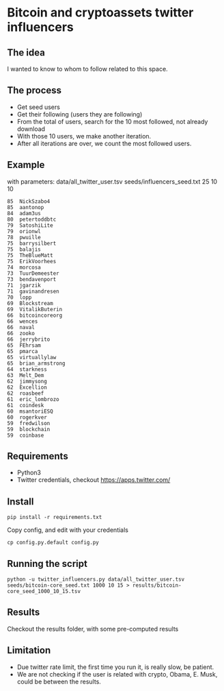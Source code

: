 # Bitcoin and cryptoassets twitter influencers


## The idea

I wanted to know to whom to follow related to this space.

## The process

 - Get seed users
 - Get their following (users they are following)
 - From the total of users, search for the 10 most followed, not already download
 - With those 10 users, we make another iteration.
 - After all iterations are over, we count the most followed users.

## Example

with parameters: data/all_twitter_user.tsv seeds/influencers_seed.txt 25 10 10
```
85	NickSzabo4
85	aantonop
84	adam3us
80	petertoddbtc
79	SatoshiLite
79	orionwl
78	pwuille
75	barrysilbert
75	balajis
75	TheBlueMatt
75	ErikVoorhees
74	morcosa
73	TuurDemeester
73	bendavenport
71	jgarzik
71	gavinandresen
70	lopp
69	Blockstream
69	VitalikButerin
66	bitcoincoreorg
66	wences
66	naval
66	zooko
66	jerrybrito
65	FEhrsam
65	pmarca
65	virtuallylaw
65	brian_armstrong
64	starkness
63	Melt_Dem
62	jimmysong
62	Excellion
62	roasbeef
61	eric_lombrozo
61	coindesk
60	msantoriESQ
60	rogerkver
59	fredwilson
59	blockchain
59	coinbase
```


## Requirements

 - Python3
 - Twitter credentials, checkout https://apps.twitter.com/

## Install

```
pip install -r requirements.txt
```

Copy config, and edit with your credentials

```
cp config.py.default config.py
```


## Running the script

```
python -u twitter_influencers.py data/all_twitter_user.tsv  seeds/bitcoin-core_seed.txt 1000 10 15 > results/bitcoin-core_seed_1000_10_15.tsv
```

## Results

Checkout the results folder, with some pre-computed results

## Limitation

 - Due twitter rate limit, the first time you run it, is really slow, be patient.
 - We are not checking if the user is related with crypto, Obama, E. Musk, could be between the results.
